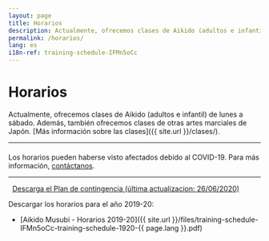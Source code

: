```yaml
---
layout: page
title: Horarios
description: Actualmente, ofrecemos clases de Aikido (adultos e infantil) de lunes a sábado. Además, también ofrecemos clases de otras artes marciales de Japón.
permalink: /horarios/
lang: es
i18n-ref: training-schedule-IFMn5oCc
---
```


# Horarios

Actualmente, ofrecemos clases de Aikido (adultos e infantil) de lunes a sábado. Además, también ofrecemos clases de otras artes marciales de Japón. [Más información sobre las clases]({{ site.url }}/clases/).

<hr>

<div class="alert alert-danger" role="alert">
  <h4 class="alert-heading"><i class="fas fa-exclamation-triangle"></i></h4>
  <p>Los horarios pueden haberse visto afectados debido al COVID-19. Para más información, <a href="{{ site.url }}/contacto/">contáctanos</a>.</p>
  <hr>
  <p class="mb-0"><a href="{{ site.url }}/files/covid-19-contingency-plan-es.pdf"><i class="far fa-file-pdf" style="padding-right: .5rem;"></i>Descarga el Plan de contingencia (última actualizacion: 26/06/2020)</a></p>
</div>

<div id='calendar'></div>

Descargar los horarios para el año 2019-20:

* [Aikido Musubi - Horarios 2019-20]({{ site.url }}/files/training-schedule-IFMn5oCc-training-schedule-1920-{{ page.lang }}.pdf)

